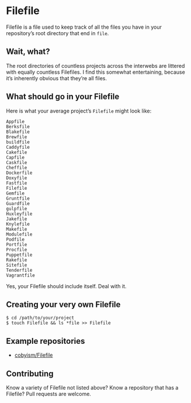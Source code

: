 # Filefile

Filefile is a file used to keep track of all the files you have in your repository’s root directory that end in `file`.

## Wait, what?

The root directories of countless projects across the interwebs are littered with equally countless Filefiles. I find this somewhat entertaining, because it’s inherently obvious that they’re all files.

## What should go in your Filefile

Here is what your average project’s `Filefile` might look like:

```
Appfile
Berksfile
Blakefile
Brewfile
buildfile
Caddyfile
Cakefile
Capfile
Caskfile
Cheffile
Dockerfile
Doxyfile
Fastfile
Filefile
Gemfile
Gruntfile
Guardfile
gulpfile
Huxleyfile
Jakefile
Knylefile
Makefile
Modulefile
Podfile
Portfile
Procfile
Puppetfile
Rakefile
Sitefile
Tenderfile
Vagrantfile
```

Yes, your Filefile should include itself. Deal with it.

## Creating your very own Filefile

```
$ cd /path/to/your/project
$ touch Filefile && ls *file >> Filefile
```

## Example repositories

- [cobyism/Filefile](https://github.com/cobyism/Filefile/blob/master/Filefile)

## Contributing

Know a variety of Filefile not listed above? Know a repository that has a Filefile? Pull requests are welcome.
